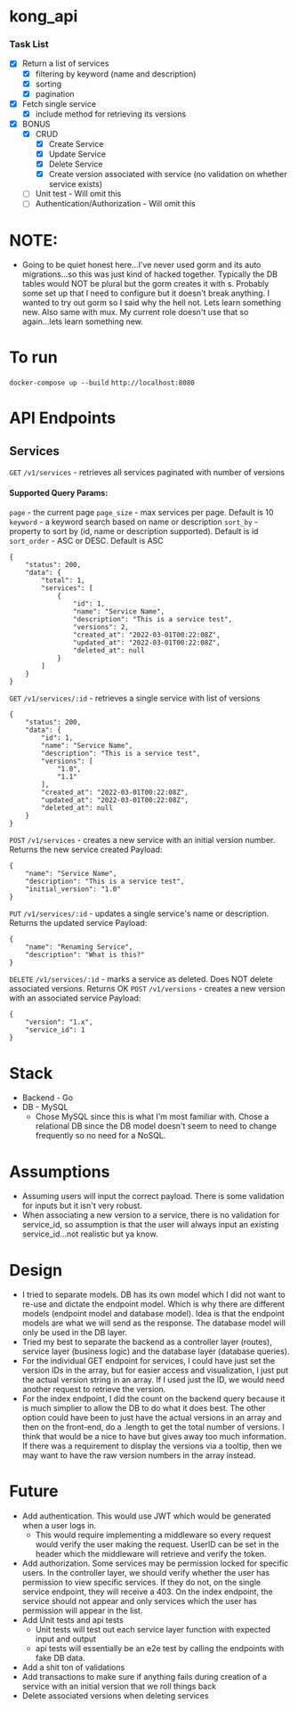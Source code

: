 # kong_api

### Task List

- [x] Return a list of services
    - [x] filtering by keyword (name and description)
    - [x] sorting
    - [x] pagination
- [x] Fetch single service
    - [x] include method for retrieving its versions
- [x] BONUS
    - [x] CRUD
        - [x] Create Service
        - [x] Update Service
        - [x] Delete Service
        - [x] Create version associated with service (no validation on whether service exists)
    - [ ] Unit test - Will omit this
    - [ ] Authentication/Authorization - Will omit this

# NOTE:
- Going to be quiet honest here...I've never used gorm and its auto migrations...so this was just kind of hacked together. Typically the DB tables would NOT be plural but the gorm creates it with s. Probably some set up that I need to configure but it doesn't break anything. I wanted to try out gorm so I said why the hell not. Lets learn something new. Also same with mux. My current role doesn't use that so again...lets learn something new.

# To run 
`docker-compose up --build`
`http://localhost:8080`

# API Endpoints
## Services
`GET` `/v1/services` - retrieves all services paginated with number of versions
#### Supported Query Params:
`page` - the current page
`page_size` - max services per page. Default is 10
`keyword` - a keyword search based on name or description
`sort_by` - property to sort by (id, name or description supported). Default is id
`sort_order` - ASC or DESC. Default is ASC
```
{
	"status": 200,
	"data": {
		"total": 1,
		"services": [
			{
				"id": 1,
				"name": "Service Name",
				"description": "This is a service test",
				"versions": 2,
				"created_at": "2022-03-01T00:22:08Z",
				"updated_at": "2022-03-01T00:22:08Z",
				"deleted_at": null
			}
		]
	}
}
```
`GET` `/v1/services/:id` - retrieves a single service with list of versions
```
{
	"status": 200,
	"data": {
		"id": 1,
		"name": "Service Name",
		"description": "This is a service test",
		"versions": [
			"1.0",
			"1.1"
		],
		"created_at": "2022-03-01T00:22:08Z",
		"updated_at": "2022-03-01T00:22:08Z",
		"deleted_at": null
	}
}
```
`POST` `/v1/services` - creates a new service with an initial version number. Returns the new service created
Payload:
```
{
	"name": "Service Name",
	"description": "This is a service test",
	"initial_version": "1.0"
}
```
`PUT` `/v1/services/:id` - updates a single service's name or description. Returns the updated service
Payload:
```
{
	"name": "Renaming Service",
	"description": "What is this?"
}
```
`DELETE` `/v1/services/:id` - marks a service as deleted. Does NOT delete associated versions. Returns OK
`POST` `/v1/versions` - creates a new version with an associated service
Payload:
```
{
	"version": "1.x",
	"service_id": 1
}
```

# Stack
- Backend - Go
- DB - MySQL
    - Chose MySQL since this is what I'm most familiar with. Chose a relational DB since the DB model doesn't seem to need to change frequently so no need for a NoSQL.

# Assumptions
- Assuming users will input the correct payload. There is some validation for inputs but it isn't very robust.
- When associating a new version to a service, there is no validation for service_id, so assumption is that the user will always input an existing service_id...not realistic but ya know.

# Design
- I tried to separate models. DB has its own model which I did not want to re-use and dictate the endpoint model. Which is why there are different models (endpoint model and database model). Idea is that the endpoint models are what we will send as the response. The database model will only be used in the DB layer.
- Tried my best to separate the backend as a controller layer (routes), service layer (business logic) and the database layer (database queries).
- For the individual GET endpoint for services, I could have just set the version IDs in the array, but for easier access and visualization, I just put the actual version string in an array. If I used just the ID, we would need another request to retrieve the version.
- For the index endpoint, I did the count on the backend query because it is much simplier to allow the DB to do what it does best. The other option could have been to just have the actual versions in an array and then on the front-end, do a .length to get the total number of versions. I think that would be a nice to have but gives away too much information. If there was a requirement to display the versions via a tooltip, then we may want to have the raw version numbers in the array instead.

# Future
- Add authentication. This would use JWT which would be generated when a user logs in.
    - This would require implementing a middleware so every request would verify the user making the request. UserID can be set in the header which the middleware will retrieve and verify the token.
- Add authorization. Some services may be permission locked for specific users. In the controller layer, we should verify whether the user has permission to view specific services. If they do not, on the single service endpoint, they will receive a 403. On the index endpoint, the service should not appear and only services which the user has permission will appear in the list.
- Add Unit tests and api tests
    - Unit tests will test out each service layer function with expected input and output
    - api tests will essentially be an e2e test by calling the endpoints with fake DB data.
- Add a shit ton of validations
- Add transactions to make sure if anything fails during creation of a service with an initial version that we roll things back
- Delete associated versions when deleting services

